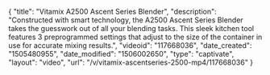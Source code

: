 {
    "title": "Vitamix A2500 Ascent Series Blender",
    "description": "Constructed with smart technology, the A2500 Ascent Series Blender takes the guesswork out of all your blending tasks. This sleek kitchen tool features 3 preprogrammed settings that adjust to the size of the container in use for accurate mixing results.",
    "videoid": "117668036",
    "date_created": "1505480955",
    "date_modified": "1506002650",
    "type": "captivate",
    "layout": "video",
    "url": "\/v\/vitamix-ascentseries-2500-mp4\/117668036"
}